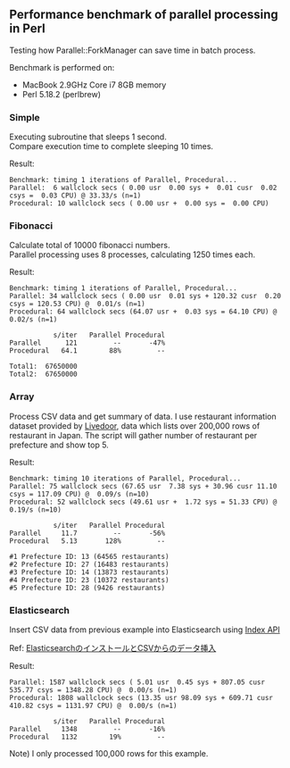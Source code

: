 ## Performance benchmark of parallel processing in Perl

Testing how Parallel::ForkManager can save time in batch process.  

Benchmark is performed on:   
  * MacBook 2.9GHz Core i7 8GB memory  
  * Perl 5.18.2 (perlbrew)  


### Simple

Executing subroutine that sleeps 1 second.   
Compare execution time to complete sleeping 10 times. 

Result:  

    Benchmark: timing 1 iterations of Parallel, Procedural...
    Parallel:  6 wallclock secs ( 0.00 usr  0.00 sys +  0.01 cusr  0.02 csys =  0.03 CPU) @ 33.33/s (n=1)
    Procedural: 10 wallclock secs ( 0.00 usr +  0.00 sys =  0.00 CPU)

### Fibonacci

Calculate total of 10000 fibonacci numbers.  
Parallel processing uses 8 processes, calculating 1250 times each.  

Result:  

    Benchmark: timing 1 iterations of Parallel, Procedural...
    Parallel: 34 wallclock secs ( 0.00 usr  0.01 sys + 120.32 cusr  0.20 csys = 120.53 CPU) @  0.01/s (n=1)
    Procedural: 64 wallclock secs (64.07 usr +  0.03 sys = 64.10 CPU) @  0.02/s (n=1)
    
               s/iter   Parallel Procedural
    Parallel      121         --       -47%
    Procedural   64.1        88%         --
    
    Total1:  67650000
    Total2:  67650000

### Array

Process CSV data and get summary of data. I use restaurant information dataset provided by [Livedoor](https://github.com/livedoor/datasets), data which lists over 200,000 rows of restaurant in Japan. The script will gather number of restaurant per prefecture and show top 5.  

Result: 

    Benchmark: timing 10 iterations of Parallel, Procedural...
    Parallel: 75 wallclock secs (67.65 usr  7.38 sys + 30.96 cusr 11.10 csys = 117.09 CPU) @  0.09/s (n=10)
    Procedural: 52 wallclock secs (49.61 usr +  1.72 sys = 51.33 CPU) @  0.19/s (n=10)

               s/iter   Parallel Procedural
    Parallel     11.7         --       -56%
    Procedural   5.13       128%         --

    #1 Prefecture ID: 13 (64565 restaurants)
    #2 Prefecture ID: 27 (16483 restaurants)
    #3 Prefecture ID: 14 (13873 restaurants)
    #4 Prefecture ID: 23 (10372 restaurants)
    #5 Prefecture ID: 28 (9426 restaurants)

### Elasticsearch

Insert CSV data from previous example into Elasticsearch using [Index API](https://www.elastic.co/guide/en/elasticsearch/reference/current/docs-index_.html)  

Ref: [ElasticsearchのインストールとCSVからのデータ挿入](http://easyramble.com/install-elasticsearch-import-data.html)  

Result:  

    Parallel: 1587 wallclock secs ( 5.01 usr  0.45 sys + 807.05 cusr 535.77 csys = 1348.28 CPU) @  0.00/s (n=1)
    Procedural: 1808 wallclock secs (13.35 usr 98.09 sys + 609.71 cusr 410.82 csys = 1131.97 CPU) @  0.00/s (n=1)

               s/iter   Parallel Procedural
    Parallel     1348         --       -16%
    Procedural   1132        19%         --

Note) I only processed 100,000 rows for this example.


